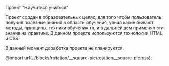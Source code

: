 Проект "Научиться учиться"

Проект создан в образовательных целях, для того чтобы пользователь получил полезные знания в области обучения, узнал какие бывают методы, принципы, техники обучения тп, и в дальнейшем применял эти знания на практике. В данном проекте используются технологии HTML и CSS.

В данный момент доработка проекта не планируется.

  <link rel="stylesheet" href="./pages/page.css">
  <link rel="stylesheet" href="./pages/header.css">
  <link rel="stylesheet" href="./pages/description.css">
  <link rel="stylesheet" href="./pages/digits.css">
  <link rel="stylesheet" href="./pages/feynman.css">
  <link rel="stylesheet" href="./pages/kaufman.css">
  <link rel="stylesheet" href="./pages/footer.css">
  <link rel="stylesheet" href="./pages/techniques.css">
  <link rel="stylesheet" href="./pages/oakley.css">
  <link rel="stylesheet" href="./pages/video.css">
  <link rel="stylesheet" href="./pages/khan.css">
  <link rel="stylesheet" href="./pages/resources.css">

@import url(../blocks/rotation/__square-pic/rotation__square-pic.css);

